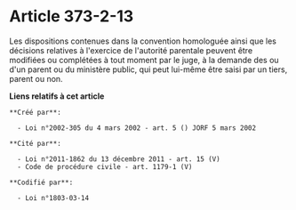 # Article 373-2-13

Les dispositions contenues dans la convention homologuée ainsi que les décisions relatives à l'exercice de l'autorité
parentale peuvent être modifiées ou complétées à tout moment par le juge, à la demande des ou d'un parent ou du ministère
public, qui peut lui-même être saisi par un tiers, parent ou non.

**Liens relatifs à cet article**

	**Créé par**:

	  - Loi n°2002-305 du 4 mars 2002 - art. 5 () JORF 5 mars 2002

	**Cité par**:

	  - Loi n°2011-1862 du 13 décembre 2011 - art. 15 (V)
	  - Code de procédure civile - art. 1179-1 (V)

	**Codifié par**:

	  - Loi n°1803-03-14
